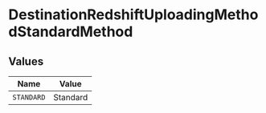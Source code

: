 # DestinationRedshiftUploadingMethodStandardMethod


## Values

| Name       | Value      |
| ---------- | ---------- |
| `STANDARD` | Standard   |